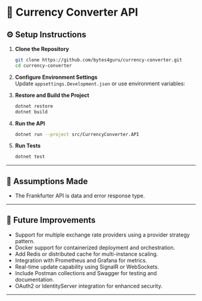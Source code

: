 # 💱 Currency Converter API


## ⚙️ Setup Instructions

1. **Clone the Repository**  
   ```bash
   git clone https://github.com/bytes4guru/currency-converter.git
   cd currency-converter
   ```

2. **Configure Environment Settings**  
   Update `appsettings.Development.json` or use environment variables:
   
3. **Restore and Build the Project**  
   ```bash
   dotnet restore
   dotnet build
   ```

4. **Run the API**  
   ```bash
   dotnet run --project src/CurrencyConverter.API
   ```

5. **Run Tests**  
   ```bash
   dotnet test
   ```
---

## 📄 Assumptions Made

- The Frankfurter API is data and error response type.

---

## 🚀 Future Improvements

- Support for multiple exchange rate providers using a provider strategy pattern.
- Docker support for containerized deployment and orchestration.
- Add Redis or distributed cache for multi-instance scaling.
- Integration with Prometheus and Grafana for metrics.
- Real-time update capability using SignalR or WebSockets.
- Include Postman collections and Swagger for testing and documentation.
- OAuth2 or IdentityServer integration for enhanced security.

---
```
